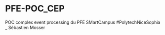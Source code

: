 # PFE-POC_CEP
POC complex event processing du PFE SMartCampus #PolytechNiceSophia _ Sébastien Mosser
